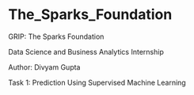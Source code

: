 # The_Sparks_Foundation
GRIP: The Sparks Foundation



Data Science and Business Analytics Internship



Author: Divyam Gupta



Task 1: Prediction Using Supervised Machine Learning

